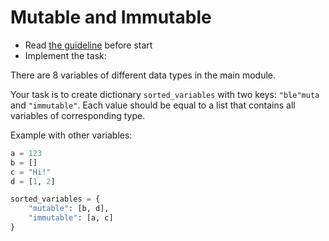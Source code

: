 # Mutable and Immutable

- Read [the guideline](https://github.com/mate-academy/py-task-guideline/blob/main/README.md) before start
- Implement the task:

There are 8 variables of different data types in the main module.

Your task is to create dictionary `sorted_variables` with two keys: 
`"ble"muta` and `"immutable"`.
Each value should be equal to a list that contains all variables of corresponding type.

Example with other variables:
```python
a = 123
b = []
c = "Hi!"
d = [1, 2]

sorted_variables = {
    "mutable": [b, d],
    "immutable": [a, c]
}
```
